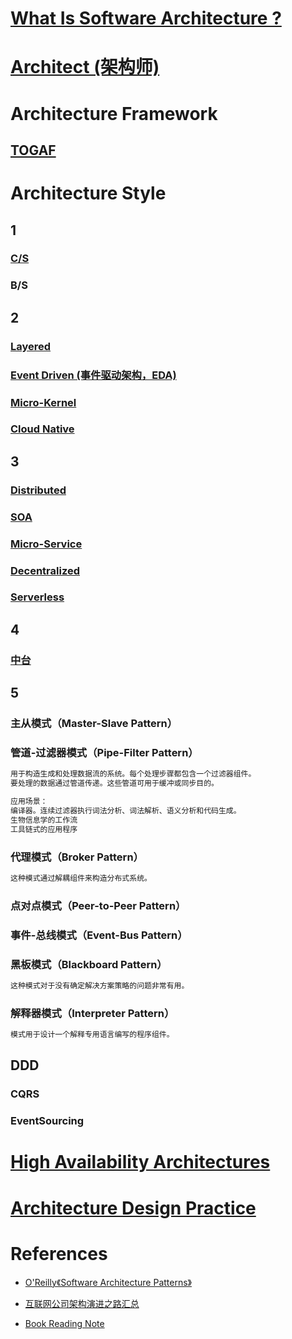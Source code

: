 
# [What Is Software Architecture ?](Architecture/WhatIs.md)

# [Architect (架构师)](Architect/README.md)

# Architecture Framework
## [TOGAF](h_TOGAF/README.md)

# Architecture Style
## 1
### [C/S](e_Arch-Style/CS/README.md)
### B/S

## 2
### [Layered](e_Layered/README.md)
### [Event Driven (事件驱动架构，EDA)](e_Event-Driven/README.md)
### [Micro-Kernel](e_Arch-Style/Microkernel/README.md)
### [Cloud Native](e_Cloud-Native/README.md)

## 3
### [Distributed](e_Distributed/README.md)
### [SOA](e_SOA/README.md)
### [Micro-Service](e_MicroService/README.md)
### [Decentralized](e_Arch-Style/Decentralized/README.md)
### [Serverless](e_Arch-Style/Serverless/README.md)

## 4
### [中台](f_MiddleGround/README.md)

## 5
### 主从模式（Master-Slave Pattern）
### 管道-过滤器模式（Pipe-Filter Pattern）
```md
用于构造生成和处理数据流的系统。每个处理步骤都包含一个过滤器组件。
要处理的数据通过管道传递。这些管道可用于缓冲或同步目的。
```
```md
应用场景：
编译器。连续过滤器执行词法分析、词法解析、语义分析和代码生成。
生物信息学的工作流
工具链式的应用程序
```
### 代理模式（Broker Pattern）
```md
这种模式通过解耦组件来构造分布式系统。
```
### 点对点模式（Peer-to-Peer Pattern）
### 事件-总线模式（Event-Bus Pattern）
### 黑板模式（Blackboard Pattern）
```md
这种模式对于没有确定解决方案策略的问题非常有用。
```
### 解释器模式（Interpreter Pattern）
```md
模式用于设计一个解释专用语言编写的程序组件。

```

## DDD
### CQRS
### EventSourcing

# [High Availability Architectures](_HA/README.md)

# [Architecture Design Practice](_design/README.md)

# References
* [O'Reilly《Software Architecture Patterns》]()

* [互联网公司架构演进之路汇总](https://www.jianshu.com/p/49ddf2f5c165)
* [Book Reading Note](https://github.com/SunnnyChan/sc.ebooks/tree/master/arch)
